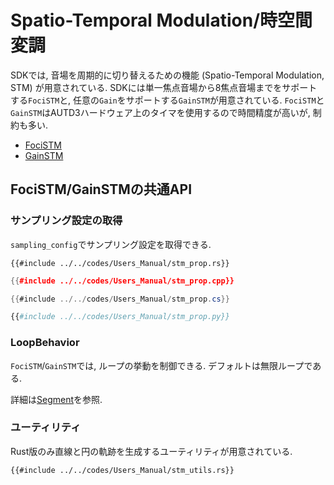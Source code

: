 # Spatio-Temporal Modulation/時空間変調

SDKでは, 音場を周期的に切り替えるための機能 (Spatio-Temporal Modulation, STM) が用意されている.
SDKには単一焦点音場から8焦点音場までをサポートする`FociSTM`と, 任意の`Gain`をサポートする`GainSTM`が用意されている.
`FociSTM`と`GainSTM`はAUTD3ハードウェア上のタイマを使用するので時間精度が高いが, 制約も多い.

- [FociSTM](./stm/focus.md)
- [GainSTM](./stm/gain.md)

## FociSTM/GainSTMの共通API

### サンプリング設定の取得

`sampling_config`でサンプリング設定を取得できる.

```rust,edition2021
{{#include ../../codes/Users_Manual/stm_prop.rs}}
```

```cpp
{{#include ../../codes/Users_Manual/stm_prop.cpp}}
```

```cs
{{#include ../../codes/Users_Manual/stm_prop.cs}}
```

```python
{{#include ../../codes/Users_Manual/stm_prop.py}}
```

### LoopBehavior

`FociSTM`/`GainSTM`では, ループの挙動を制御できる.
デフォルトは無限ループである.

詳細は[Segment](./segment.md)を参照.

### ユーティリティ

Rust版のみ直線と円の軌跡を生成するユーティリティが用意されている.

```rust,edition2021
{{#include ../../codes/Users_Manual/stm_utils.rs}}
```
